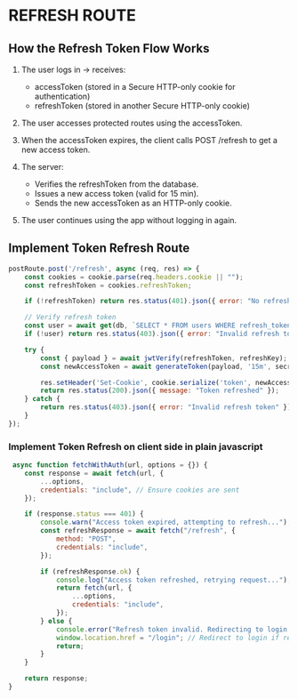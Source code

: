 # REFRESH ROUTE

## How the Refresh Token Flow Works

1. The user logs in → receives:

    - accessToken (stored in a Secure HTTP-only cookie for authentication)
    - refreshToken (stored in another Secure HTTP-only cookie)

2. The user accesses protected routes using the accessToken.

3. When the accessToken expires, the client calls POST /refresh to get a new access token.

4. The server:

    - Verifies the refreshToken from the database.
    - Issues a new access token (valid for 15 min).
    - Sends the new accessToken as an HTTP-only cookie.

5. The user continues using the app without logging in again.

## Implement Token Refresh Route

```js
postRoute.post('/refresh', async (req, res) => {
    const cookies = cookie.parse(req.headers.cookie || "");
    const refreshToken = cookies.refreshToken;

    if (!refreshToken) return res.status(401).json({ error: "No refresh token provided" });

    // Verify refresh token
    const user = await get(db, `SELECT * FROM users WHERE refresh_token = '${refreshToken}'`);
    if (!user) return res.status(403).json({ error: "Invalid refresh token" });

    try {
        const { payload } = await jwtVerify(refreshToken, refreshKey);
        const newAccessToken = await generateToken(payload, '15m', secretKey);

        res.setHeader('Set-Cookie', cookie.serialize('token', newAccessToken, { httpOnly: true, secure: true, sameSite: 'Strict', maxAge: 900, path: '/' }));
        return res.status(200).json({ message: "Token refreshed" });
    } catch {
        return res.status(403).json({ error: "Invalid refresh token" });
    }
});
```

### Implement Token Refresh on client side in plain javascript

```js
 async function fetchWithAuth(url, options = {}) {
    const response = await fetch(url, {
        ...options,
        credentials: "include", // Ensure cookies are sent
    });

    if (response.status === 401) { 
        console.warn("Access token expired, attempting to refresh...");
        const refreshResponse = await fetch("/refresh", {
            method: "POST",
            credentials: "include", 
        });

        if (refreshResponse.ok) {
            console.log("Access token refreshed, retrying request...");
            return fetch(url, {
                ...options,
                credentials: "include",
            });
        } else {
            console.error("Refresh token invalid. Redirecting to login...");
            window.location.href = "/login"; // Redirect to login if refresh fails
            return;
        }
    }

    return response;
}

```
